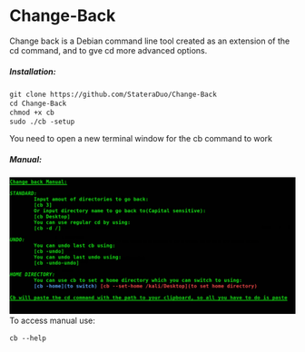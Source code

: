 # Change-Back
Change back is a Debian command line tool created as an extension of the cd command, and to gve cd more advanced options.

##### *Installation:*
```
git clone https://github.com/StateraDuo/Change-Back
cd Change-Back
chmod +x cb
sudo ./cb -setup
```
You need to open a new terminal window for the cb command to work
##### *Manual:*

![Screenshot](Manual.png)
To access manual use:
```
cb --help
```
